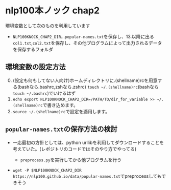 # nlp100本ノック chap2
環境変数として次のものを利用しています

- `NLP100KNOCK_CHAP2_DIR`…`popular-names.txt`を保存し、13.以降に出る`col1.txt`,`col2.txt`を保存し、その他プログラムによって出力されるデータを保存するフォルダ

## 環境変数の設定方法
0. (設定も何もしてない人向け)ホームディレクトリに.(shellname)rcを用意する(bashなら.bashrc,zshなら.zshrc)
`touch ~/.(shellname)rc`(bashなら`touch ~/.bashrc`)でいけるはず
1. `echo export NLP100KNOCK_CHAP2_DIR=/PATH/TO/dir_for_variable >> ~/.(shellname)rc`で書き込めます。
2. `source ~/.(shellname)rc`で設定を適用します。


## `popular-names.txt`の保存方法の検討
- 一応最初の方針としては、python urllibを利用してダウンロードすることを考えていた。(レポジトリのコードではそのやり方でやってる)
  - `preprocess.py`を実行してから他プログラムを行う

- `wget -P $NLP100KNOCK_CHAP2_DIR https://nlp100.github.io/data/popular-names.txt`でpreprocessしてもできそう
